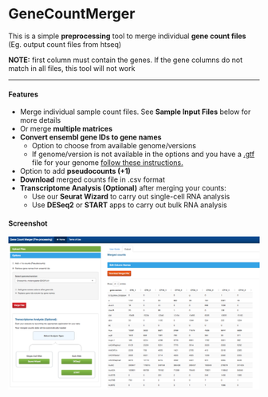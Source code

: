 # GeneCountMerger

This is a simple **preprocessing** tool to merge individual **gene count files** (Eg. output count files from htseq)

**NOTE:** first column must contain the genes. If the gene columns do not match in all files, this tool will not work

* * *

#### **Features**

*   Merge individual sample count files. See **Sample Input Files** below for more details
*   Or merge **multiple matrices**
*   **Convert ensembl gene IDs to gene names**
    *   Option to choose from available genome/versions
    *   If genome/version is not available in the options and you have a [.gtf](https://asia.ensembl.org/info/website/upload/gff.html) file for your genome <a href="">follow these instructions.</a>
*   Option to add **pseudocounts (+1)**
*   **Download** merged counts file in .csv format
*   **Transcriptome Analysis (Optional)** after merging your counts:
    *   Use our **Seurat Wizard** to carry out single-cell RNA analysis
    *   Use **DESeq2** or **START** apps to carry out bulk RNA analysis

#### **Screenshot**
![alt text](mergeScreenshot.png "Input Data")
